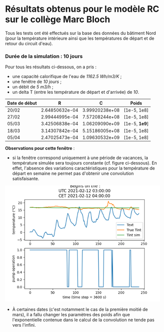 # Résultats obtenus pour le modèle RC sur le collège Marc Bloch 

Tous les tests ont été effectués sur la base des données du bâtiment Nord (pour la température intérieure ainsi que les températures de départ 
et de retour du circuit d'eau).

### Durée de la simulation : 10 jours 

Pour tous les résultats ci-dessous, on a pris :
* une capacité calorifique de l'eau de *1162.5 Wh/m3/K* ;
* une fenêtre de *10 jours* ; 
* un débit de *5 m3/h* ; 
* un delta T (entre les température de départ et d'arrivée) de *10*. 

Date de début | R | C | Poids 
---|---|---|---
20/02 | 2.64850632e-04 | 3.99920238e+08 | [1e-5, 1e8]
27/02 | 2.99444995e-04 | 7.57208244e+08 | [1e-5, 1e8]
05/03 | 3.42506838e-04 | 1.06209090e+09 | [1e-5, **1e9**]
18/03 | 3.14307842e-04 | 5.15186005e+08 | [1e-5, 1e8]
05/04 | 2.47025473e-04 | 1.09630532e+09 | [1e-5, 1e8]

**Observations pour cette fenêtre** :
* si la fenêtre correspond uniquement à une période de vacances, la température simulée sera toujours constante (cf. figure ci-dessous). En effet, l'absence des variations caractéristiques pour la température de départ en semaine ne permet pas d'obtenir une convolution satisfaisante. 

![12 février](12_02_10days.png)

* À certaines dates (c'est notamment le cas de la première moitié de mars), il a fallu changer les paramètres des poids afin que l'exponentielle contenue dans le calcul de la convolution ne tende pas vers l'infini. 
